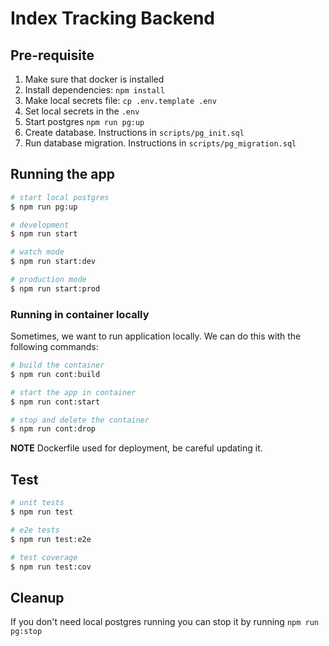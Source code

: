 # Index Tracking Backend

## Pre-requisite

1. Make sure that docker is installed
1. Install dependencies: `npm install`
1. Make local secrets file: `cp .env.template .env`
1. Set local secrets in the `.env`
1. Start postgres `npm run pg:up`
1. Create database. Instructions in `scripts/pg_init.sql`
2. Run database migration. Instructions in `scripts/pg_migration.sql`

## Running the app

```bash
# start local postgres
$ npm run pg:up

# development
$ npm run start

# watch mode
$ npm run start:dev

# production mode
$ npm run start:prod
```

### Running in container locally

Sometimes, we want to run application locally.
We can do this with the following commands:

```bash
# build the container
$ npm run cont:build

# start the app in container
$ npm run cont:start

# stop and delete the container
$ npm run cont:drop
```

**NOTE** Dockerfile used for deployment, be careful updating it.

## Test

```bash
# unit tests
$ npm run test

# e2e tests
$ npm run test:e2e

# test coverage
$ npm run test:cov
```

## Cleanup

If you don't need local postgres running you can stop it by running `npm run pg:stop`
